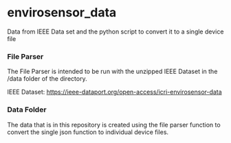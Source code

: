 # envirosensor_data
Data from IEEE Data set and the python script to convert it to a single device file

### File Parser
The File Parser is intended to be run with the unzipped IEEE Dataset in the /data folder of the directory. 

IEEE Dataset: https://ieee-dataport.org/open-access/icri-envirosensor-data 

### Data Folder
The data that is in this repository is created using the file parser function to convert the single json function to individual device files. 
